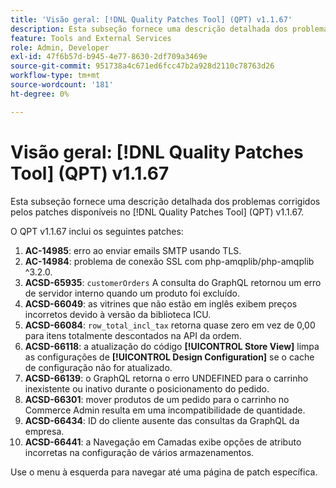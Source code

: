 ```yaml
---
title: 'Visão geral: [!DNL Quality Patches Tool] (QPT) v1.1.67'
description: Esta subseção fornece uma descrição detalhada dos problemas corrigidos pelos patches disponíveis no  [!DNL Quality Patches Tool] (QPT) v1.1.67.
feature: Tools and External Services
role: Admin, Developer
exl-id: 47f6b57d-b945-4e77-8630-2df709a3469e
source-git-commit: 951738a4c671ed6fcc47b2a928d2110c78763d26
workflow-type: tm+mt
source-wordcount: '181'
ht-degree: 0%

---
```


# Visão geral: [!DNL Quality Patches Tool] (QPT) v1.1.67

Esta subseção fornece uma descrição detalhada dos problemas corrigidos pelos patches disponíveis no [!DNL Quality Patches Tool] (QPT) v1.1.67.

O QPT v1.1.67 inclui os seguintes patches:
1. **AC-14985**: erro ao enviar emails SMTP usando TLS.
1. **AC-14984**: problema de conexão SSL com php-amqplib/php-amqplib ^3.2.0.
1. **ACSD-65935**: `customerOrders` A consulta do GraphQL retornou um erro de servidor interno quando um produto foi excluído.
1. **ACSD-66049**: as vitrines que não estão em inglês exibem preços incorretos devido à versão da biblioteca ICU.
1. **ACSD-66084**: `row_total_incl_tax` retorna quase zero em vez de 0,00 para itens totalmente descontados na API da ordem.
1. **ACSD-66118**: a atualização do código **[!UICONTROL Store View]** limpa as configurações de **[!UICONTROL Design Configuration]** se o cache de configuração não for atualizado.
1. **ACSD-66139**: o GraphQL retorna o erro UNDEFINED para o carrinho inexistente ou inativo durante o posicionamento do pedido.
1. **ACSD-66301**: mover produtos de um pedido para o carrinho no Commerce Admin resulta em uma incompatibilidade de quantidade.
1. **ACSD-66434**: ID do cliente ausente das consultas da GraphQL da empresa.
1. **ACSD-66441**: a Navegação em Camadas exibe opções de atributo incorretas na configuração de vários armazenamentos.

Use o menu à esquerda para navegar até uma página de patch específica.
